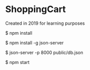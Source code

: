 # ShoppingCart

Created in 2019 for learning purposes

$ npm install

$ npm install -g json-server

$ json-server -p 8000 public/db.json

$ npm start
